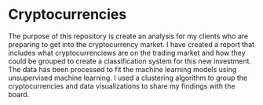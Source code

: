 # Cryptocurrencies

The purpose of this repository is create an analysis for my clients who are preparing to get into the cryptocurrency market. I have created a report that includes what cryptocurrenciews are on the trading market and how they could be grouped to create a classification system for this new investment. The data has been processed to fit the machine learning models using unsupervised machine learning. I used a clustering algorithm to group the cryptocurrencies and data visualizations to share my findings with the board. 
